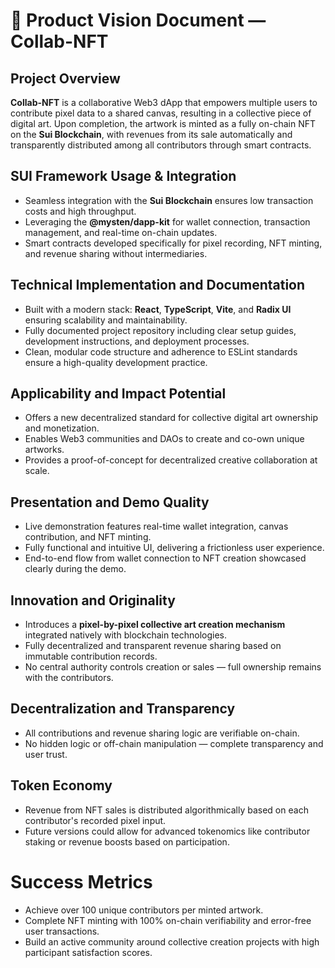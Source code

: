 # 📄 Product Vision Document — Collab-NFT

## Project Overview

**Collab-NFT** is a collaborative Web3 dApp that empowers multiple users to
contribute pixel data to a shared canvas, resulting in a collective piece of
digital art. Upon completion, the artwork is minted as a fully on-chain NFT on
the **Sui Blockchain**, with revenues from its sale automatically and
transparently distributed among all contributors through smart contracts.

## SUI Framework Usage & Integration

- Seamless integration with the **Sui Blockchain** ensures low transaction costs
  and high throughput.
- Leveraging the **@mysten/dapp-kit** for wallet connection, transaction
  management, and real-time on-chain updates.
- Smart contracts developed specifically for pixel recording, NFT minting, and
  revenue sharing without intermediaries.

## Technical Implementation and Documentation

- Built with a modern stack: **React**, **TypeScript**, **Vite**, and **Radix
  UI** ensuring scalability and maintainability.
- Fully documented project repository including clear setup guides, development
  instructions, and deployment processes.
- Clean, modular code structure and adherence to ESLint standards ensure a
  high-quality development practice.

## Applicability and Impact Potential

- Offers a new decentralized standard for collective digital art ownership and
  monetization.
- Enables Web3 communities and DAOs to create and co-own unique artworks.
- Provides a proof-of-concept for decentralized creative collaboration at scale.

## Presentation and Demo Quality

- Live demonstration features real-time wallet integration, canvas contribution,
  and NFT minting.
- Fully functional and intuitive UI, delivering a frictionless user experience.
- End-to-end flow from wallet connection to NFT creation showcased clearly
  during the demo.

## Innovation and Originality

- Introduces a **pixel-by-pixel collective art creation mechanism** integrated
  natively with blockchain technologies.
- Fully decentralized and transparent revenue sharing based on immutable
  contribution records.
- No central authority controls creation or sales — full ownership remains with
  the contributors.

## Decentralization and Transparency

- All contributions and revenue sharing logic are verifiable on-chain.
- No hidden logic or off-chain manipulation — complete transparency and user
  trust.

## Token Economy

- Revenue from NFT sales is distributed algorithmically based on each
  contributor's recorded pixel input.
- Future versions could allow for advanced tokenomics like contributor staking
  or revenue boosts based on participation.

# Success Metrics

- Achieve over 100 unique contributors per minted artwork.
- Complete NFT minting with 100% on-chain verifiability and error-free user
  transactions.
- Build an active community around collective creation projects with high
  participant satisfaction scores.

